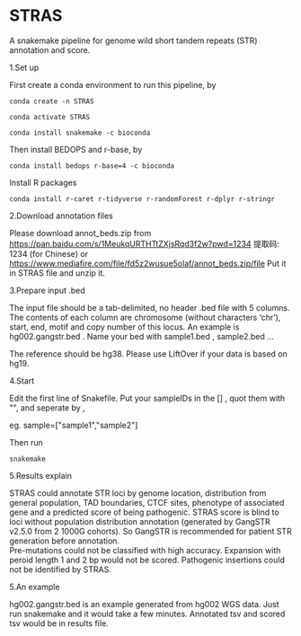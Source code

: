 # STRAS
 A snakemake pipeline for genome wild short tandem repeats (STR) annotation and score.
 
1.Set up

First create a conda environment to run this pipeline, by

    conda create -n STRAS
   
    conda activate STRAS
   
    conda install snakemake -c bioconda
   
Then install BEDOPS and r-base, by

    conda install bedops r-base=4 -c bioconda 
   
Install R packages

    conda install r-caret r-tidyverse r-randomForest r-dplyr r-stringr

2.Download annotation files

Please download annot_beds.zip from
https://pan.baidu.com/s/1MeukqURTHTtZXjsRqd3f2w?pwd=1234 提取码: 1234 (for Chinese)
or https://www.mediafire.com/file/fd5z2wusue5olaf/annot_beds.zip/file
Put it in STRAS file and unzip it.


3.Prepare input .bed

The input file should be a tab-delimited, no header .bed file with 5 columns. The contents of each column are chromosome (without characters ‘chr’), start, end, motif and copy number of this locus. An example is hg002.gangstr.bed . Name your bed with sample1.bed , sample2.bed ...

The reference should be hg38. Please use LiftOver if your data is based on hg19.

4.Start

Edit the first line of Snakefile. Put your sampleIDs in the [] , quot them with "", and seperate by ,

eg. sample=["sample1","sample2"]

Then run

    snakemake

5.Results explain

STRAS could annotate STR loci by genome location, distribution from general population, TAD boundaries, CTCF sites, phenotype of associated gene and a predicted score of being pathogenic. 
STRAS score is blind to loci without population distribution annotation (generated by GangSTR v2.5.0 from 2 1000G cohorts). So GangSTR is recommended for patient STR generation before annotation.             
Pre-mutations could not be classified with high accuracy.
Expansion with peroid length 1 and 2 bp would not be scored. 
Pathogenic insertions could not be identified by STRAS.


5.An example

hg002.gangstr.bed is an example generated from hg002 WGS data. Just run snakemake and it would take a few minutes. Annotated tsv and scored tsv would be in results file.

